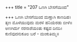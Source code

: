 +++
title = "207 ಒಣಗಿ ಬೇಸಗೆಯಿಂದ"

+++
ಒಣಗಿ ಬೇಸಗೆಯಿಂದ ಮಣ್ಣಾಗಿ ಕಾಣದಿಹ।  
ತೃಣ ಮೊಳೆಯುವುದು ಮರಳಿ ಹನಿಯೆರಡು ಬೀಳೆ॥  
ಅಣಗಿರ್ದು ನರನಾಶೆಯಂತು ಕಷ್ಟದ ದಿನದಿ।  
ಕುಣಿವುದನುಕೂಲ ಬರೆ - ಮಂಕುತಿಮ್ಮ॥  
